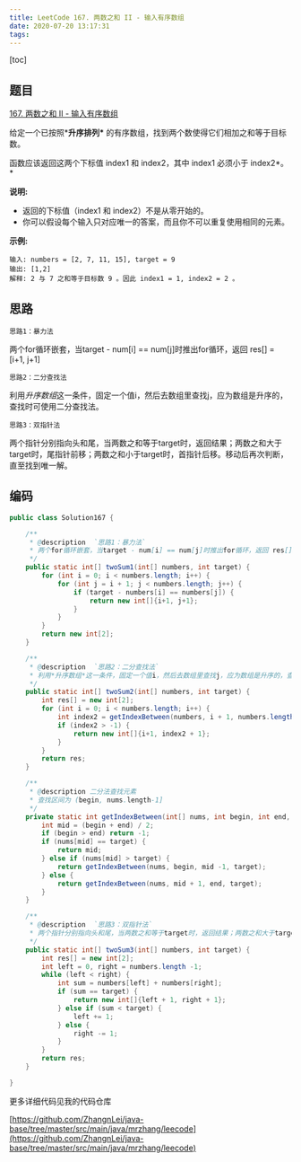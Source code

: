 ```yaml
---
title: LeetCode 167. 两数之和 II - 输入有序数组
date: 2020-07-20 13:17:31
tags:
---
```


[toc]

## 题目

 [167. 两数之和 II - 输入有序数组](https://leetcode-cn.com/problems/two-sum-ii-input-array-is-sorted/)

给定一个已按照***升序排列\*** 的有序数组，找到两个数使得它们相加之和等于目标数。

函数应该返回这两个下标值 index1 和 index2，其中 index1 必须小于 index2*。*

**说明:**

- 返回的下标值（index1 和 index2）不是从零开始的。
- 你可以假设每个输入只对应唯一的答案，而且你不可以重复使用相同的元素。

**示例:**

```
输入: numbers = [2, 7, 11, 15], target = 9
输出: [1,2]
解释: 2 与 7 之和等于目标数 9 。因此 index1 = 1, index2 = 2 。
```

## 思路

`思路1：暴力法`

两个for循环嵌套，当target - num[i] == num[j]时推出for循环，返回 res[] = [i+1, j+1]

`思路2：二分查找法`

利用*升序数组*这一条件，固定一个值i，然后去数组里查找j，应为数组是升序的，查找时可使用二分查找法。

`思路3：双指针法`

两个指针分别指向头和尾，当两数之和等于target时，返回结果；两数之和大于target时，尾指针前移；两数之和小于target时，首指针后移。移动后再次判断，直至找到唯一解。

## 编码

```java
public class Solution167 {

	/**
	 * @description  `思路1：暴力法`
	 * 两个for循环嵌套，当target - num[i] == num[j]时推出for循环，返回 res[] = [i+1, j+1]
	 */
	public static int[] twoSum1(int[] numbers, int target) {
		for (int i = 0; i < numbers.length; i++) {
			for (int j = i + 1; j < numbers.length; j++) {
				if (target - numbers[i] == numbers[j]) {
					return new int[]{i+1, j+1};
				}
			}
		}
		return new int[2];
	}

	/**
	 * @description  `思路2：二分查找法`
	 * 利用*升序数组*这一条件，固定一个值i，然后去数组里查找j，应为数组是升序的，查找时可使用二分查找法。
	 */
	public static int[] twoSum2(int[] numbers, int target) {
		int res[] = new int[2];
		for (int i = 0; i < numbers.length; i++) {
			int index2 = getIndexBetween(numbers, i + 1, numbers.length -1, target - numbers[i]);
			if (index2 > -1) {
				return new int[]{i+1, index2 + 1};
			}
		}
		return res;
	}

	/**
	 * @description 二分法查找元素
	 * 查找区间为 (begin, nums.length-1]
	 */
	private static int getIndexBetween(int[] nums, int begin, int end, int target) {
		int mid = (begin + end) / 2;
		if (begin > end) return -1;
		if (nums[mid] == target) {
			return mid;
		} else if (nums[mid] > target) {
			return getIndexBetween(nums, begin, mid -1, target);
		} else {
			return getIndexBetween(nums, mid + 1, end, target);
		}
	}

	/**
	 * @description  `思路3：双指针法`
	 * 两个指针分别指向头和尾，当两数之和等于target时，返回结果；两数之和大于target时，尾指针前移；两数之和小于target时，首指针后移。移动后再次判断，直至找到唯一解。
	 */
	public static int[] twoSum3(int[] numbers, int target) {
		int res[] = new int[2];
		int left = 0, right = numbers.length -1;
		while (left < right) {
			int sum = numbers[left] + numbers[right];
			if (sum == target) {
				return new int[]{left + 1, right + 1};
			} else if (sum < target) {
				left += 1;
			} else {
				right -= 1;
			}
		}
		return res;
	}

}

```



更多详细代码见我的代码仓库

[https://github.com/ZhangnLei/java-base/tree/master/src/main/java/mrzhang/leecode](https://github.com/ZhangnLei/java-base/tree/master/src/main/java/mrzhang/leecode)